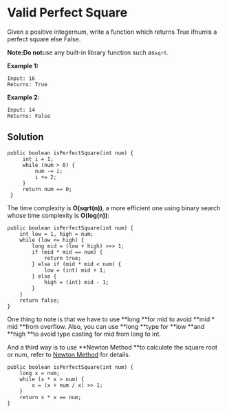 # Valid Perfect Square

Given a positive integernum, write a function which returns True ifnumis a perfect square else False.

**Note:Do not**use any built-in library function such as`sqrt`.

**Example 1:**

```
Input: 16
Returns: True
```

**Example 2:**

```
Input: 14
Returns: False
```

## Solution

```
public boolean isPerfectSquare(int num) {
     int i = 1;
     while (num > 0) {
         num -= i;
         i += 2;
     }
     return num == 0;
 }
```

The time complexity is **O\(sqrt\(n\)\)**, a more efficient one using binary search whose time complexity is **O\(log\(n\)\)**:

```
public boolean isPerfectSquare(int num) {
    int low = 1, high = num;
    while (low <= high) {
        long mid = (low + high) >>> 1;
        if (mid * mid == num) {
            return true;
        } else if (mid * mid < num) {
            low = (int) mid + 1;
        } else {
            high = (int) mid - 1;
        }
    }
    return false;
}
```

One thing to note is that we have to use **long **for mid to avoid **mid \* mid **from overflow. Also, you can use **long **type for **low **and **high **to avoid type casting for mid from long to int.

  
And a third way is to use **Newton Method **to calculate the square root or num, refer to [Newton Method](https://en.wikipedia.org/wiki/Integer_square_root#Using_only_integer_division) for details.

```
public boolean isPerfectSquare(int num) {
    long x = num;
    while (x * x > num) {
        x = (x + num / x) >> 1;
    }
    return x * x == num;
}
```



